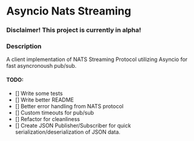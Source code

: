 # Asyncio Nats Streaming
### Disclaimer! This project is currently in alpha!

### Description
A client implementation of NATS Streaming Protocol utilizing Asyncio for fast asyncronoush pub/sub.

#### TODO:

- [] Write some tests
- [] Write better README
- [] Better error handling from NATS protocol
- [] Custom timeouts for pub/sub
- [] Refactor for cleanliness
- [] Create JSON Publisher/Subscriber for quick serialization/deserialization of JSON data.
